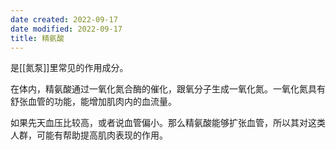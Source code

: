 ```yaml
---
date created: 2022-09-17
date modified: 2022-09-17
title: 精氨酸
---
```


是[[氮泵]]里常见的作用成分。  

在体内，精氨酸通过一氧化氮合酶的催化，跟氧分子生成一氧化氮。一氧化氮具有舒张血管的功能，能增加肌肉内的血流量。

如果先天血压比较高，或者说血管偏小。那么精氨酸能够扩张血管，所以其对这类人群，可能有帮助提高肌肉表现的作用。
